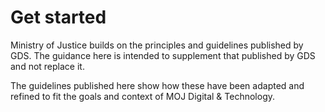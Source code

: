 # Get started

Ministry of Justice builds on the principles and guidelines published by GDS. The guidance here is intended to supplement that published by GDS and not replace it.

The guidelines published here show how these have been adapted and refined to fit the goals and context of MOJ Digital & Technology.
